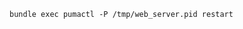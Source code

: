 <!-- layout:code post: puma-rack-server_warning -->

```
bundle exec pumactl -P /tmp/web_server.pid restart
```
